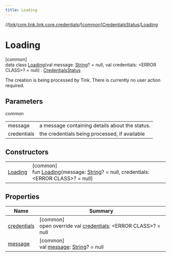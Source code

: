 ```yaml
---
title: Loading
---
```

//[link](../../../../index.html)/[com.tink.link.core.credentials](../../index.html)/[[common]CredentialsStatus](../index.html)/[Loading](index.html)



# Loading



[common]\
data class [Loading](index.html)(val message: [String](https://kotlinlang.org/api/latest/jvm/stdlib/kotlin/-string/index.html)? = null, val credentials: &lt;ERROR CLASS&gt;? = null) : [CredentialsStatus](../index.html)

The creation is being processed by Tink. There is currently no user action required.



## Parameters


common

| | |
|---|---|
| message | a message containing details about the status. |
| credentials | the credentials being processed, if available |



## Constructors


| | |
|---|---|
| [Loading](-loading.html) | [common]<br>fun [Loading](-loading.html)(message: [String](https://kotlinlang.org/api/latest/jvm/stdlib/kotlin/-string/index.html)? = null, credentials: &lt;ERROR CLASS&gt;? = null) |


## Properties


| Name | Summary |
|---|---|
| [credentials](credentials.html) | [common]<br>open override val [credentials](credentials.html): &lt;ERROR CLASS&gt;? = null |
| [message](message.html) | [common]<br>val [message](message.html): [String](https://kotlinlang.org/api/latest/jvm/stdlib/kotlin/-string/index.html)? = null |

